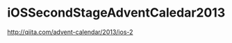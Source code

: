 iOSSecondStageAdventCaledar2013
===============================

http://qiita.com/advent-calendar/2013/ios-2
